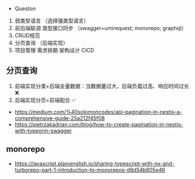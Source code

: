 - Queston

1. 弱类型语言 （选择强类型语言）
2. 前后端联调 类型接口同步 （swagger+umirequest; monorepo; graphql）
3. CRUD规范
4. 分页查询 （后端实现）
5. 项目管理 需求排期 架构设计 CICD

## 分页查询

1. 前端实现分类+后端全量数据：当数据量过大，后端负载过高、响应时间过长 ❌
2. 后端实现分页+前端配合 ✅

- https://medium.com/%40solomoncodes/api-pagination-in-nestjs-a-comprehensive-guide-25a212f45f08
- https://pietrzakadrian.com/blog/how-to-create-pagination-in-nestjs-with-typeorm-swagger

## monorepo

- https://javascript.plainenglish.io/sharing-typescript-with-nx-and-turborepo-part-1-introduction-to-monorepos-d8d54b805e46
